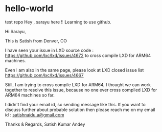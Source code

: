 # hello-world
test repo
Hey , sarayu here !! Learning to use github.


Hi Sarayu,

This is Satish from Denver, CO

I have seen your issue in LXD source code : https://github.com/lxc/lxd/issues/4672 to cross compile LXD for ARM64 machines.

Even I am also in the same page, please look at LXD closed issue list  https://github.com/lxc/lxd/issues/4667

Still, I am trying to cross compile LXD for ARM64, I thought we can work together to resolve this issue, because no one ever cross compiled LXD for ARM64 machines so far.

I didn't find your email id, so sending message like this. If you want to discuss further about probable solution then please reach me on my email id : satishnaidu.a@gmail.com

Thanks & Regards,
Satish Kumar Andey
